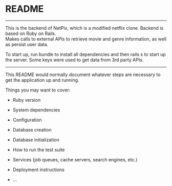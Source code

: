 # README

---
This is the backend of NetPix, which is a modified netflix clone. 
Backend is based on Ruby on Rails.  
Makes calls to external APIs to retrieve movie and genre information, as well as persist user data.

To start up, run bundle to install all dependencies and then rails s to start up the server. 
Some keys were used to get data from 3rd party APIs.

---

This README would normally document whatever steps are necessary to get the
application up and running.

Things you may want to cover:

* Ruby version

* System dependencies

* Configuration

* Database creation

* Database initialization

* How to run the test suite

* Services (job queues, cache servers, search engines, etc.)

* Deployment instructions

* ...
